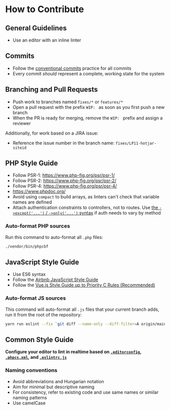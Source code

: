 # How to Contribute

## General Guidelines

- Use an editor with an inline linter

## Commits

- Follow the [conventional commits](https://www.conventionalcommits.org) practice for all commits
- Every commit *should* represent a complete, working state for the system

## Branching and Pull Requests

- Push work to branches named `fixes/*` or `features/*`
- Open a pull request with the prefix `WIP: ` as soon as you first push a new branch
- When the PR is ready for merging, remove the `WIP: ` prefix and assign a reviewer

Additionally, for work based on a JIRA issue:

- Reference the issue number in the branch name: `fixes/LP11-hotjar-siteid`

## PHP Style Guide

- Follow PSR-1: https://www.php-fig.org/psr/psr-1/
- Follow PSR-2: https://www.php-fig.org/psr/psr-2/
- Follow PSR-4: https://www.php-fig.org/psr/psr-4/
- https://www.phpdoc.org/
- Avoid using `compact` to build arrays, as linters can't check that variable names are defined
- Attach authentication constraints to controllers, not to routes. Use [the `->except('...')` / `->only('...')` syntax](https://laravel.com/docs/5.7/controllers#controller-middleware) if auth needs to vary by method

### Auto-format PHP sources

Run this command to auto-format all `.php` files:

```bash
./vendor/bin/phpcbf
```

## JavaScript Style Guide

- Use ES6 syntax
- Follow the [Airbnb JavaScript Style Guide](https://github.com/airbnb/javascript)
- Follow the [Vue.js Style Guide up to Priority C Rules (Recommended)](https://vuejs.org/v2/style-guide/#Priority-C-Rules-Recommended-Minimizing-Arbitrary-Choices-and-Cognitive-Overhead)

### Auto-format JS sources

This command will auto-format all `.js` files that your current branch adds, run it from the root of the repository:

```bash
yarn run eslint --fix `git diff --name-only --diff-filter=A origin/main HEAD | grep '.js'`
```

## Common Style Guide

**Configure your editor to lint in realtime based on [`.editorconfig`](./.editorconfig), [`.phpcs.xml`](./.phpcs.xml), and [`.eslintrc.js`](./.eslintrc.js)**

### Naming conventions

- Avoid abbreviations and Hungarian notation
- Aim for minimal but descriptive naming
- For consistency, refer to existing code and use same names or similar naming patterns
- Use camelCase
